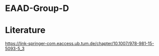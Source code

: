 # EAAD-Group-D

# Literature
https://link-springer-com.eaccess.ub.tum.de/chapter/10.1007/978-981-15-5093-5_3
